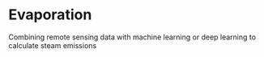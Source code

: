 # Evaporation
Combining remote sensing data with machine learning or deep learning to calculate steam emissions
